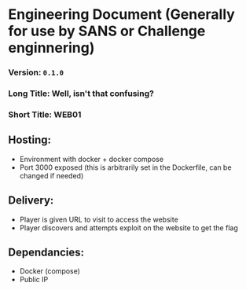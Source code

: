 # Engineering Document (Generally for use by SANS or Challenge enginnering)

### Version: `0.1.0`

### Long Title: Well, isn't that confusing?

### Short Title: WEB01

## Hosting:

- Environment with docker + docker compose
- Port 3000 exposed (this is arbitrarily set in the Dockerfile, can be changed if needed)

## Delivery:

- Player is given URL to visit to access the website
- Player discovers and attempts exploit on the website to get the flag

## Dependancies:

- Docker (compose)
- Public IP
